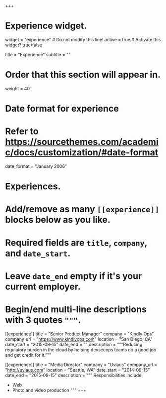 +++
# Experience widget.
widget = "experience"  # Do not modify this line!
active = true  # Activate this widget? true/false

title = "Experience"
subtitle = ""

# Order that this section will appear in.
weight = 40

# Date format for experience
#   Refer to https://sourcethemes.com/academic/docs/customization/#date-format
date_format = "January 2006"

# Experiences.
#   Add/remove as many `[[experience]]` blocks below as you like.
#   Required fields are `title`, `company`, and `date_start`.
#   Leave `date_end` empty if it's your current employer.
#   Begin/end multi-line descriptions with 3 quotes `"""`.

[[experience]]
  title = "Senior Product Manager"
  company = "Kindly Ops"
  company_url = "https://www.kindlyops.com"
  location = "San Diego, CA"
  date_start = "2015-09-15"
  date_end = ""
  description = """Reducing regulatory burden in the cloud by helping devsecops teams do a good job and get credit for it."""

[[experience]]
  title = "Media Director"
  company = "Uviaus"
  company_url = "http://uviaus.com"
  location = "Seattle, WA"
  date_start = "2014-09-15"
  date_end = "2015-09-15"
  description = """
  Responsibilities include:
  
  * Web
  * Photo and video production
  """
+++

